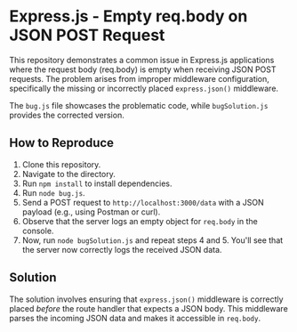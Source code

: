 # Express.js - Empty req.body on JSON POST Request
This repository demonstrates a common issue in Express.js applications where the request body (req.body) is empty when receiving JSON POST requests.  The problem arises from improper middleware configuration, specifically the missing or incorrectly placed `express.json()` middleware.

The `bug.js` file showcases the problematic code, while `bugSolution.js` provides the corrected version.

## How to Reproduce
1. Clone this repository.
2. Navigate to the directory.
3. Run `npm install` to install dependencies.
4. Run `node bug.js`.
5. Send a POST request to `http://localhost:3000/data` with a JSON payload (e.g., using Postman or curl).
6. Observe that the server logs an empty object for `req.body` in the console.
7. Now, run `node bugSolution.js` and repeat steps 4 and 5.  You'll see that the server now correctly logs the received JSON data.

## Solution
The solution involves ensuring that `express.json()` middleware is correctly placed *before* the route handler that expects a JSON body.  This middleware parses the incoming JSON data and makes it accessible in `req.body`.